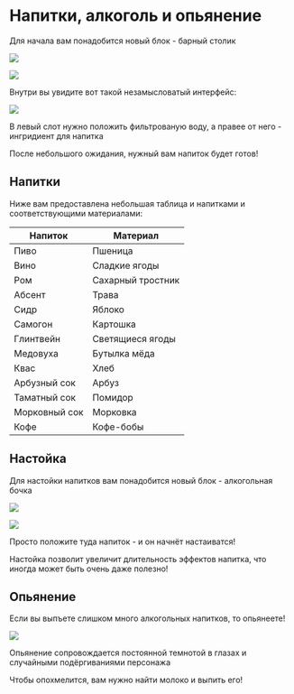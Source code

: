 # Напитки, алкоголь и опьянение

Для начала вам понадобится новый блок - барный столик

![](https://imgur.com/l9hlpmC.png)

![](https://imgur.com/t4JhGaX.png)

Внутри вы увидите вот такой незамысловатый интерфейс:

![](https://imgur.com/jZKwOBY.png)

В левый слот нужно положить фильтрованую воду, а правее от него - ингридиент для напитка

После небольшого ожидания, нужный вам напиток будет готов!

## Напитки

Ниже вам предоставлена небольшая таблица и напитками и соответствующими материалами:

| Напиток | Материал |
| --- | --- |
| Пиво | Пшеница |
| Вино | Сладкие ягоды|
| Ром | Сахарный тростник |
| Абсент | Трава |
| Сидр | Яблоко |
| Самогон | Картошка |
| Глинтвейн | Светящиеся ягоды |
| Медовуха | Бутылка мёда |
| Квас | Хлеб |
| Арбузный сок | Арбуз |
| Таматный сок | Помидор |
| Морковный сок | Морковка |
| Кофе | Кофе-бобы |

## Настойка
Для настойки напитков вам понадобится новый блок - алкогольная бочка

![](https://imgur.com/4zIoW1Q.png)

![](https://imgur.com/WbRYE8j.png)

Просто положите туда напиток - и он начнёт настаиватся!

Настойка позволит увеличит длительность эффектов напитка, что иногда может быть очень даже полезно!

## Опьянение
Если вы выпъете слишком много алкогольных напитков, то опьянеете!

![](https://imgur.com/dF1rIAT.png)

Опьянение сопровождается постоянной темнотой в глазах и случайными подёргиваниями персонажа

Чтобы опохмелится, вам нужно найти молоко и выпить его!

